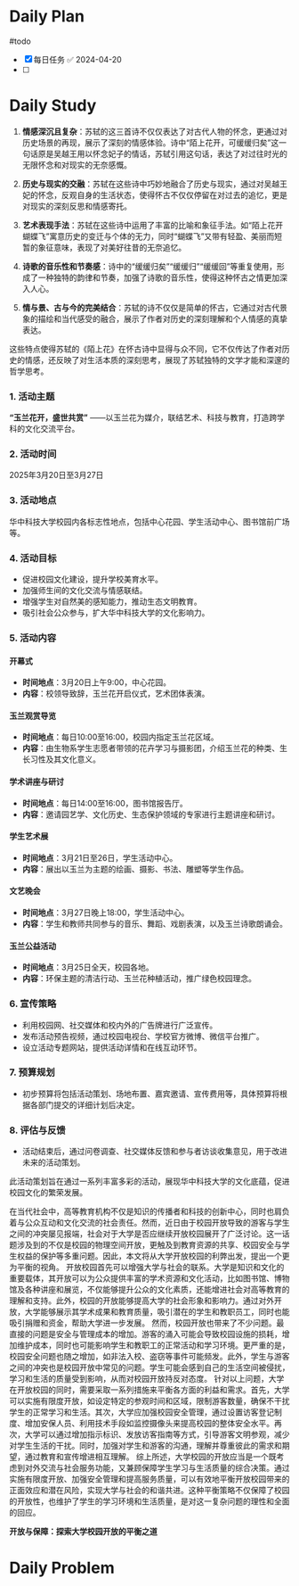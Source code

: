 # Daily Plan
#todo
- [x] 每日任务 ✅ 2024-04-20
- [ ] 
# Daily Study

1. **情感深沉且复杂**：苏轼的这三首诗不仅仅表达了对古代人物的怀念，更通过对历史场景的再现，展示了深刻的情感体验。诗中“陌上花开，可缓缓归矣”这一句话原是吴越王用以怀念妃子的情话，苏轼引用这句话，表达了对过往时光的无限怀念和对现实的无奈感慨。
    
2. **历史与现实的交融**：苏轼在这些诗中巧妙地融合了历史与现实，通过对吴越王妃的怀念，反观自身的生活状态，使得怀古不仅仅停留在对过去的追忆，更是对现实的深刻反思和情感寄托。
    
3. **艺术表现手法**：苏轼在这些诗中运用了丰富的比喻和象征手法。如“陌上花开蝴蝶飞”寓意历史的变迁与个体的无力，同时“蝴蝶飞”又带有轻盈、美丽而短暂的象征意味，表现了对美好往昔的无奈追忆。
    
4. **诗歌的音乐性和节奏感**：诗中的“缓缓归矣”“缓缓归”“缓缓回”等重复使用，形成了一种独特的韵律和节奏，加强了诗歌的音乐性，使得这种怀古之情更加深入人心。
    
5. **情与景、古与今的完美结合**：苏轼的诗不仅仅是简单的怀古，它通过对古代景象的描绘和当代感受的融合，展示了作者对历史的深刻理解和个人情感的真挚表达。
    

这些特点使得苏轼的《陌上花》在怀古诗中显得与众不同，它不仅传达了作者对历史的情感，还反映了对生活本质的深刻思考，展现了苏轼独特的文学才能和深邃的哲学思考。


### 1. 活动主题

**“玉兰花开，盛世共赏”** ——以玉兰花为媒介，联结艺术、科技与教育，打造跨学科的文化交流平台。

### 2. 活动时间

2025年3月20日至3月27日

### 3. 活动地点

华中科技大学校园内各标志性地点，包括中心花园、学生活动中心、图书馆前广场等。

### 4. 活动目标

- 促进校园文化建设，提升学校美育水平。
- 加强师生间的文化交流与情感联结。
- 增强学生对自然美的感知能力，推动生态文明教育。
- 吸引社会公众参与，扩大华中科技大学的文化影响力。

### 5. 活动内容

#### 开幕式

- **时间地点**：3月20日上午9:00，中心花园。
- **内容**：校领导致辞，玉兰花开启仪式，艺术团体表演。

#### 玉兰观赏导览

- **时间地点**：每日10:00至16:00，校园内指定玉兰花区域。
- **内容**：由生物系学生志愿者带领的花卉学习与摄影团，介绍玉兰花的种类、生长习性及其文化意义。

#### 学术讲座与研讨

- **时间地点**：每日14:00至16:00，图书馆报告厅。
- **内容**：邀请园艺学、文化历史、生态保护领域的专家进行主题讲座和研讨。

#### 学生艺术展

- **时间地点**：3月21日至26日，学生活动中心。
- **内容**：展出以玉兰为主题的绘画、摄影、书法、雕塑等学生作品。

#### 文艺晚会

- **时间地点**：3月27日晚上18:00，学生活动中心。
- **内容**：学生和教师共同参与的音乐、舞蹈、戏剧表演，以及玉兰诗歌朗诵会。

#### 玉兰公益活动

- **时间地点**：3月25日全天，校园各地。
- **内容**：环保主题的清洁行动、玉兰花种植活动，推广绿色校园理念。

### 6. 宣传策略

- 利用校园网、社交媒体和校内外的广告牌进行广泛宣传。
- 发布活动预告视频，通过校园电视台、学校官方微博、微信平台推广。
- 设立活动专题网站，提供活动详情和在线互动环节。

### 7. 预算规划

- 初步预算将包括活动策划、场地布置、嘉宾邀请、宣传费用等，具体预算将根据各部门提交的详细计划后决定。

### 8. 评估与反馈

- 活动结束后，通过问卷调查、社交媒体反馈和参与者访谈收集意见，用于改进未来的活动策划。

此活动策划旨在通过一系列丰富多彩的活动，展现华中科技大学的文化底蕴，促进校园文化的繁荣发展。


在当代社会中，高等教育机构不仅是知识的传播者和科技的创新中心，同时也肩负着与公众互动和文化交流的社会责任。然而，近日由于校园开放导致的游客与学生之间的冲突屡见报端，社会对于大学是否应继续开放校园展开了广泛讨论。这一话题涉及到的不仅是校园的物理空间开放，更触及到教育资源的共享、校园安全与学生权益的保护等多重问题。因此，本文将从大学开放校园的利弊出发，提出一个更为平衡的视角。
开放校园首先可以增强大学与社会的联系。大学是知识和文化的重要载体，其开放可以为公众提供丰富的学术资源和文化活动，比如图书馆、博物馆及各种讲座和展览，不仅能够提升公众的文化素质，还能增进社会对高等教育的理解和支持。此外，校园的开放能够提高大学的社会形象和影响力。通过对外开放，大学能够展示其学术成果和教育质量，吸引潜在的学生和教职员工，同时也能吸引捐赠和资金，帮助大学进一步发展。
然而，校园开放也带来了不少问题。最直接的问题是安全与管理成本的增加。游客的涌入可能会导致校园设施的损耗，增加维护成本，同时也可能影响学生和教职工的正常活动和学习环境。更严重的是，校园安全问题也随之增加，如非法入校、盗窃等事件可能频发。此外，学生与游客之间的冲突也是校园开放中常见的问题。学生可能会感到自己的生活空间被侵扰，学习和生活的质量受到影响，从而对校园开放持反对态度。
针对以上问题，大学在开放校园的同时，需要采取一系列措施来平衡各方面的利益和需求。首先，大学可以实施有限度开放，如设定特定的参观时间和区域，限制游客数量，确保不干扰学生的正常学习和生活。其次，大学应加强校园安全管理，通过设置访客登记制度、增加安保人员、利用技术手段如监控摄像头来提高校园的整体安全水平。再次，大学可以通过增加指示标识、发放访客指南等方式，引导游客文明参观，减少对学生生活的干扰。同时，加强对学生和游客的沟通，理解并尊重彼此的需求和期望，通过教育和宣传增进相互理解。
综上所述，大学校园的开放应当是一个既考虑到对外交流与社会服务功能，又兼顾保障学生学习与生活质量的综合决策。通过实施有限度开放、加强安全管理和提高服务质量，可以有效地平衡开放校园带来的正面效应和潜在风险，实现大学与社会的和谐共进。这种平衡策略不仅保障了校园的开放性，也维护了学生的学习环境和生活质量，是对这一复杂问题的理性和全面的回应。

**开放与保障：探索大学校园开放的平衡之道**
# Daily Problem